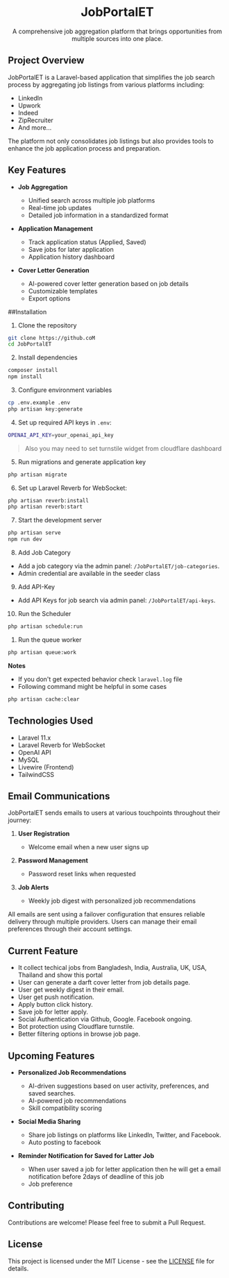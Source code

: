 

<div align="center">
  <h1>JobPortalET </h1>
  <p>A comprehensive job aggregation platform that brings opportunities from multiple sources into one place.</p>
</div>

## Project Overview

JobPortalET  is a Laravel-based application that simplifies the job search process by aggregating job listings from various platforms including:
- LinkedIn
- Upwork
- Indeed
- ZipRecruiter
- And more...

The platform not only consolidates job listings but also provides tools to enhance the job application process and preparation.

##  Key Features

- **Job Aggregation**
    - Unified search across multiple job platforms
    - Real-time job updates
    - Detailed job information in a standardized format

- **Application Management**
    - Track application status (Applied, Saved)
    - Save jobs for later application
    - Application history dashboard

- **Cover Letter Generation**
    - AI-powered cover letter generation based on job details
    - Customizable templates
    - Export options

##Installation

1. Clone the repository
```bash
git clone https://github.coM
cd JobPortalET 
```

2. Install dependencies
```bash
composer install
npm install
```

3. Configure environment variables
```bash
cp .env.example .env
php artisan key:generate
```

4. Set up required API keys in `.env`:
```bash
OPENAI_API_KEY=your_openai_api_key


```
> Also you may need to set turnstile widget from cloudflare dashboard

5. Run migrations and generate application key
```bash
php artisan migrate
```

6. Set up Laravel Reverb for WebSocket:
```bash
php artisan reverb:install
php artisan reverb:start
```

7. Start the development server
```bash
php artisan serve
npm run dev
```

8. Add Job Category
- Add a job category via the admin panel: `/JobPortalET/job-categories`.
- Admin credential are available in the seeder class

9. Add API-Key
- Add API Keys for job search via admin panel: `/JobPortalET/api-keys`.

10. Run the Scheduler
```bash
php artisan schedule:run
```

1.   Run the queue worker
```bash
php artisan queue:work
```

**Notes**
- If you don't get expected behavior check `laravel.log` file
- Following command might be helpful in some cases
```bash
php artisan cache:clear
```

## Technologies Used

- Laravel 11.x
- Laravel Reverb for WebSocket
- OpenAI API
- MySQL
- Livewire (Frontend)
- TailwindCSS

## Email Communications

JobPortalET sends emails to users at various touchpoints throughout their journey:

1. **User Registration**
    - Welcome email when a new user signs up

2. **Password Management**
    - Password reset links when requested

3. **Job Alerts**
    - Weekly job digest with personalized job recommendations

All emails are sent using a failover configuration that ensures reliable delivery through multiple providers. Users can manage their email preferences through their account settings.

## Current Feature
  - It collect techical jobs from Bangladesh, India, Australia, UK, USA, Thailand and show this portal
  - User can generate a darft cover letter from job details page.
  - User get weekly digest in their email.
  - User get push notification.
  - Apply button click history.
  - Save job for letter apply.
  - Social Authentication via Github, Google. Facebook ongoing.
  - Bot protection using Cloudflare turnstile.
  - Better filtering options in browse job page.
## Upcoming Features
- **Personalized Job Recommendations**
    - AI-driven suggestions based on user activity, preferences, and saved searches.
    - AI-powered job recommendations
    - Skill compatibility scoring

- **Social Media Sharing**
    - Share job listings on platforms like LinkedIn, Twitter, and Facebook.
    - Auto posting to facebook

- **Reminder Notification for Saved for Latter Job**
    - When user saved a job for letter application then he will get a email notification before 2days of deadline of this job
    - Job preference


## Contributing

Contributions are welcome! Please feel free to submit a Pull Request.

## License

This project is licensed under the MIT License - see the [LICENSE](LICENSE) file for details.

